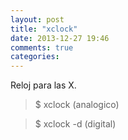 ```yaml
---
layout: post
title: "xclock"
date: 2013-12-27 19:46
comments: true
categories: 
---
```

Reloj para las X.

>$ xclock (analogico)

>$ xclock -d (digital)

